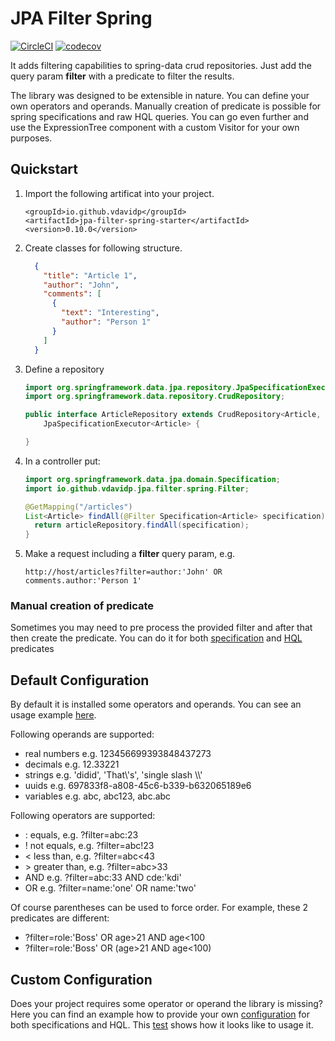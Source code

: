 # JPA Filter Spring

[![CircleCI](https://circleci.com/gh/circleci/circleci-docs.svg?style=shield)](https://circleci.com/gh/vdavidp/jpa-filter-spring) [![codecov](https://codecov.io/gh/vdavidp/jpa-filter-spring/branch/master/graph/badge.svg?token=CSCU81AV0H)](https://codecov.io/gh/vdavidp/jpa-filter-spring)

It adds filtering capabilities to spring-data crud repositories. Just add the query param **filter** with a predicate to filter the results. 

The library was designed to be extensible in nature. You can define your own operators and operands. Manually creation of predicate is possible for spring specifications and raw HQL queries. You can go even further and use the ExpressionTree component with a custom Visitor for your own purposes.


## Quickstart

1. Import the following artificat into your project.
    ```
    <groupId>io.github.vdavidp</groupId>
    <artifactId>jpa-filter-spring-starter</artifactId>
    <version>0.10.0</version>
    ```
1. Create classes for following structure.
    ```json
      {
        "title": "Article 1",
        "author": "John",
        "comments": [
          {
            "text": "Interesting",
            "author": "Person 1"
          }
        ]
      }
    ```
1. Define a repository
    ```java
    import org.springframework.data.jpa.repository.JpaSpecificationExecutor;
    import org.springframework.data.repository.CrudRepository;

    public interface ArticleRepository extends CrudRepository<Article, Long>,
        JpaSpecificationExecutor<Article> {

    }
    ```
1. In a controller put:
    ```java
    import org.springframework.data.jpa.domain.Specification;
    import io.github.vdavidp.jpa.filter.spring.Filter;

    @GetMapping("/articles")
    List<Article> findAll(@Filter Specification<Article> specification) {
      return articleRepository.findAll(specification);
    }
    ```
1. Make a request including a **filter** query param, e.g.
    ```
    http://host/articles?filter=author:'John' OR comments.author:'Person 1'
    ```
  
### Manual creation of predicate
Sometimes you may need to pre process the provided filter and after that then create the predicate. You can do it for both [specification](https://github.com/vdavidp/jpa-filter-spring/blob/master/jpa-filter-spring/src/test/java/io/github/vdavidp/jpa/filter/spring/SpecificationProviderIT.java) and [HQL](https://github.com/vdavidp/jpa-filter-spring/blob/master/jpa-filter-spring/src/test/java/io/github/vdavidp/jpa/filter/spring/HqlProviderIT.java) predicates

## Default Configuration

By default it is installed some operators and operands. You can see an usage example [here](https://github.com/vdavidp/jpa-filter-spring/blob/master/jpa-filter-spring/src/test/java/io/github/vdavidp/jpa/filter/spring/DefaultWebIntegrationIT.java).

Following operands are supported:
* real numbers e.g. 123456699393848437273
* decimals e.g. 12.33221
* strings e.g. 'didid', 'That\\'s', 'single slash \\\\'
* uuids e.g. 697833f8-a808-45c6-b339-b632065189e6
* variables e.g. abc, abc123, abc.abc

Following operators are supported:
* : equals, e.g. ?filter=abc:23
* ! not equals, e.g. ?filter=abc!23
* < less than, e.g. ?filter=abc<43
* \> greater than, e.g. ?filter=abc>33
* AND e.g. ?filter=abc:33 AND cde:'kdi'
* OR e.g. ?filter=name:'one' OR name:'two'

Of course parentheses can be used to force order. For example, these 2 predicates are different:

* ?filter=role:'Boss' OR age>21 AND  age<100
* ?filter=role:'Boss' OR (age>21 AND age<100)

## Custom Configuration
Does your project requires some operator or operand the library is missing? Here you can find an example how to provide your own [configuration](https://github.com/vdavidp/jpa-filter-spring/blob/master/jpa-filter-spring/src/test/java/io/github/vdavidp/jpa/filter/spring/CustomConfiguration.java) for both specifications and HQL. This [test](https://github.com/vdavidp/jpa-filter-spring/blob/master/jpa-filter-spring/src/test/java/io/github/vdavidp/jpa/filter/spring/DefaultWebIntegrationIT.java) shows how it looks like to usage it.
